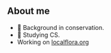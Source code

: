  <!-- About section-->
 
 ## About me
- 🌱 Background in conservation. 
- 🔭 Studying CS.
- Working on [localflora.org](localflora.org)

 <!-- end About section-->
